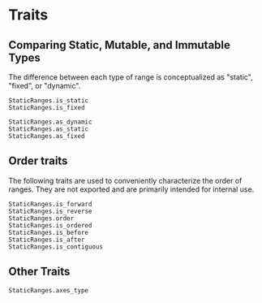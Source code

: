 # Traits

## Comparing Static, Mutable, and Immutable Types

The difference between each type of range is conceptualized as "static", "fixed", or "dynamic".
```@docs
StaticRanges.is_static
StaticRanges.is_fixed

StaticRanges.as_dynamic
StaticRanges.as_static
StaticRanges.as_fixed
```

## Order traits

The following traits are used to conveniently characterize the order of ranges.
They are not exported and are primarily intended for internal use.
```@docs
StaticRanges.is_forward
StaticRanges.is_reverse
StaticRanges.order
StaticRanges.is_ordered
StaticRanges.is_before
StaticRanges.is_after
StaticRanges.is_contiguous
```

## Other Traits

```@docs
StaticRanges.axes_type
```
